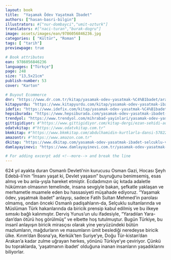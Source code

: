 ```yaml
---
layout: book
title:  "Yaşamak Ödev Yaşatmak İbadet"
authors: ["hasan-basri-bilgin"]
illustrators: #["nur-dombayci","umit-ozturk"]
translators: #["naci-turan","burak-dogru"]
image: assets/images/ean/9786056846236.jpg
categories: [ "Kültür", "Roman" ]
tags: [ "tarih"]
previewpage: true

# Book attributes
ean: 9786056846236
languages: ["Türkçe"]
page: 248
size: "13,5x21cm"
publish-number: 53
cover: "Karton"

# Buyout Ecommerce
dnr: "https://www.dr.com.tr/kitap/yasamak-odev-yasatmak-%C4%B1badet/arastirma-tarih/tarih/osmanli-tarihi/urunno=0001786533001"
kitapyurdu: "https://www.kitapyurdu.com/kitap/yasamak-odev-yasatmak-ibadet/483849.html"
idefix: "https://www.idefix.com/kitap/yasamak-odev-yasatmak-%C4%B1badet/arastirma-tarih/tarih/osmanli-tarihi/urunno=0001786533001"
hepsiburada: "https://www.hepsiburada.com/yasamak-odev-yasatmak-ibadet-selcuklu-ve-osmanli-nin-insani-yonetim-ilkesi-p-HBV00000GTCJ0"
trendyol: "https://www.trendyol.com/mihrabad-yayinlari/yasamak-odev-yasatmak-ibadet-selcuklu-ve-osmanli-nin-insani-yonetim-ilkesi-p-153209865"
gittigidiyor: #"https://www.gittigidiyor.com/kitap-dergi/ezan-sehidi-adnan-menderes_pdp_732728793"
odatvkitap: #"https://www.odatvkitap.com.tr"
bkmkitap: #"https://www.bkmkitap.com/abdulhamidin-kurtlarla-dansi-578226"
amazontr: #"https://www.amazon.com.tr"
dkitap: "https://www.dkitap.com/yasamak-odev-yasatmak-ibadet-selcuklu-ve-osmanlinin-insani-yonetim-ilkesi"
damlayayinevi: "https://www.damlayayinevi.com.tr/yasamak-odev-yasatmak-ibadet-selcuklu-ve-osmanli-nin-insani-yonetim-ilkesi"

# For adding excerpt add <!--more--> and break the line
---
```

624 yıl ayakta duran Osmanlı Devleti’nin kurucusu Osman Gazi, Hocası Şeyh Edebâ-li’nin “İnsanı yaşat ki, Devlet yaşasın” buyruğunu benimsemiş, esas almış ve bu anla-yışla hareket etmiştir. Ecdadımızın üç kıtada adaletle hükümran olmasının temelinde, insana sevgiyle bakan, şefkatle yaklaşan ve merhametle muamele eden bu hassasiyeti müşahade ediyoruz.
“Yaşamak ödev, yaşatmak ibadet” anlayışı, sadece Fatih Sultan Mehmed’in parolası olmamış, ondan önceki Osmanlı padişahların-da, Selçuklu sultanlarında ve Müslüman Türk hakanlarında da biricik prensip kabul edilmiş ve bu ilkeye sımsıkı bağlı kalınmıştır. Derviş Yunus’un ulu ifadesiyle, “Yaradılan Yara-dan’dan ötürü hoş görülmüş” ve elbette hoş tutulmuştur.
Bugün Türkiye, bu insanî anlayışın biricik mirasçısı olarak yine yeryüzündeki bütün mazlumların, mağdurların ve masumların ümit beslediği neredeyse biricik ülke. Kırım’dan Bosna’ya, Kerkük’ten Suriye’ye, Doğu Tür-kistan’dan Arakan’a kadar zulme uğrayan herkes, yönünü Türkiye’ye çeviriyor. Çünkü bu topraklarda, ‘yaşatmanın ibadet’ olduğuna inanan insanların yaşadıklarını biliyorlar.
<!--more--> 